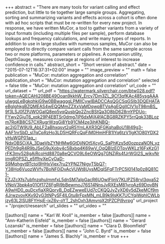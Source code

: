 +++
abstract = "There are many tools for variant calling and effect prediction, but little to tie together large sample groups. Aggregating, sorting and summarizing variants and effects across a cohort is often done with ad hoc scripts that must be re-written for every new project. In response, we have written MuCor, a tool to gather variants from a variety of input formats (including multiple files per sample), perform database lookups and frequency calculations, and write many types of reports. In addition to use in large studies with numerous samples, MuCor can also be employed to directly compare variant calls from the same sample across two or more platforms, parameters or pipelines. A companion utility, DepthGauge, measures coverage at regions of interest to increase confidence in calls."
abstract_short = "Short version of abstract."
date = "2015-07-12T16:37:31+02:00"
image = ""
image_preview = ""
math = false
publication = "MuCor: mutation aggregation and correlation"
publication_short = "MuCor: mutation aggregation and correlation"
selected = false
title = "MuCor: mutation aggregation and correlation"
url_code = ""
url_dataset = ""
url_pdf = "https://watermark.silverchair.com/btw028.pdf?token=AQECAHi208BE49Ooan9kkhW_Ercy7Dm3ZL_9Cf3qfKAc485ysgAAAuIwggLeBgkqhkiG9w0BBwagggLPMIICywIBADCCAsQGCSqGSIb3DQEHATAeBglghkgBZQMEAS4wEQQMmZZXxVaMDqwpBTVqAgEQgIIClV1oT98mBS_9f3LSJ0fZPJWOGaIQ8ep5vqQusbQp2ZncBStQa3O8bD628rnYPDUo-FYwy2GjuT6_xqk29P4EBTSr0dmg7iP6dxMjX4fACBG8RZKPY5rrQqk33BLozm7RoKB8CS7CXRugrWzgGi8Yb91CM4ze3jhKNBQ-ac2jGTW9U9_AbLF2aBhxqsvt2qR5YmLAXR3QFGKqhaBoU18l49g3-AAF1nrSbD_sl7qCpRzHo3LD5HQRFcQqFiM0HmHFB1IYq6tzV1lgK1O80YDX2yHuWGP01aq_-NdxOBSCjXA_3DaeVbZYNHMw6GtDjiNOt5XcyG_SaPhKzs5d0ozpzaNON_yzPEDh9gR4R9bJSeG9uXoby4c5Bxbq4K69wV_OqQBIzEOTpvWKLz16FxKzG1rFK3my528gAiRcoHd8870a8eQCVO9L6eOWQg7GNZjRs4fJrWGI2S_wikvNrimgROPSZi_e5ffhyXeCyOaD-S9MqhgvtBTctoI9HHxViex7ru2YPN27NigyT5bQ7-Y38Ho6VuozWVfy7BoNF0iDvAcVUWt8UysMDqISFqFTrPC5I0141p0z8Q81C1-EZJZcXfs7ubfnzqhulmmfxL5dnSM7aIpGacR6UOwIFljnV7KLIPZ58ryI3qya52VNpV3bpk4q01Of17Z6FgRj9bBewmoJ76S14NnsJvRXEsM81yroAz69DqyBNA9wHD0_quDcxfiaXRQprvB_DqEZwweEUd7cCKQQJvZyXD6v5dZkeMCf9m4JrwzvovKKv92yG3tNPySF4ILGtu8rFpxMN_mLB9k9IsKK7UCYqiWqhICWLbjzy63L2lSU8FYHsjE-ixZ6v-oYT_2shOxh3AmvrqX2tPZCPj9vrpg"
url_project = "/project/research"
url_slides = ""
url_video = ""

[[authors]]
    name = "Karl W. Kroll"
    is_member = false
[[authors]]
    name = "Ann-Katherin Eisfeld"
    is_member = false
[[authors]]
    name = "Gerard Lozanski"
    is_member = false
[[authors]]
    name = "Clara D. Bloomfield"
    is_member = false
[[authors]]
    name = "John C. Byrd"
    is_member = false
[[authors]]
    name = "James S. Blachly"
    is_member = true
+++
